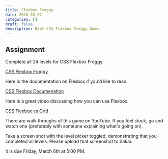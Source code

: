 ```yaml
---
title: Flexbox Froggy
date: 2020-03-02
categories: []
draft: false
description: Beat CSS Flexbox Froggy Game.
---
```


## Assignment

Complete all 24 levels for CSS Flexbox Froggy.

[CSS Flexbox Froggy](https://flexboxfroggy.com/)

Here is the documentation on Flexbox if you'd like to read.

[CSS Flexbox Documenation](https://developer.mozilla.org/en-US/docs/Learn/CSS/CSS_layout/Flexbox)

Here is a great video discussing how you can use Flexbox.

[CSS Flexbox vs Grid](https://www.youtube.com/watch?v=hs3piaN4b5I)

There are walk throughs of this game on YouTube. If you feel stuck, go and watch one (preferably with someone explaining what's going on).

Take a screen shot with the level picker toggled, demonstrating that you completed all levels. Please upload that screenshot to Sakai.

It is due Friday, March 6th at 5:00 PM.
